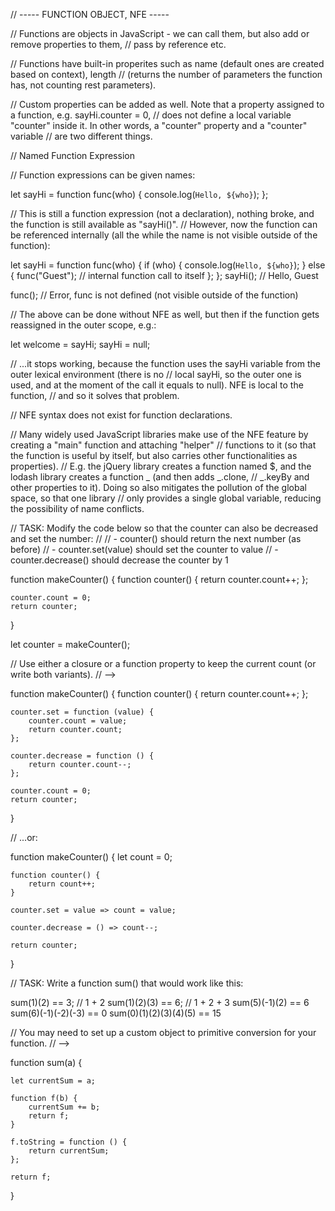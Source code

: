 // ----- FUNCTION OBJECT, NFE -----

// Functions are objects in JavaScript - we can call them, but also add or remove properties to them,
// pass by reference etc.

// Functions have built-in properites such as name (default ones are created based on context), length
// (returns the number of parameters the function has, not counting rest parameters).

// Custom properties can be added as well. Note that a property assigned to a function, e.g. sayHi.counter = 0,
// does not define a local variable "counter" inside it. In other words, a "counter" property and a "counter" variable
// are two different things.

// Named Function Expression

// Function expressions can be given names:

let sayHi = function func(who) {
    console.log(`Hello, ${who}`);
};

// This is still a function expression (not a declaration), nothing broke, and the function is still available as "sayHi()".
// However, now the function can be referenced internally (all the while the name is not visible outside of the function):

let sayHi = function func(who) {
    if (who) {
        console.log(`Hello, ${who}`);
    } else {
        func("Guest");  // internal function call to itself
    };
};
sayHi(); // Hello, Guest

func(); // Error, func is not defined (not visible outside of the function)

// The above can be done without NFE as well, but then if the function gets reassigned in the outer scope, e.g.:

let welcome = sayHi;
sayHi = null;

// ...it stops working, because the function uses the sayHi variable from the outer lexical environment (there is no
// local sayHi, so the outer one is used, and at the moment of the call it equals to null). NFE is local to the function,
// and so it solves that problem.

// NFE syntax does not exist for function declarations.

// Many widely used JavaScript libraries make use of the NFE feature by creating a "main" function and attaching "helper"
// functions to it (so that the function is useful by itself, but also carries other functionalities as properties).
// E.g. the jQuery library creates a function named $, and the lodash library creates a function _ (and then adds _.clone,
// _.keyBy and other properties to it). Doing so also mitigates the pollution of the global space, so that one library
// only provides a single global variable, reducing the possibility of name conflicts.

// TASK: Modify the code below so that the counter can also be decreased and set the number:
//
// - counter() should return the next number (as before)
// - counter.set(value) should set the counter to value
// - counter.decrease() should decrease the counter by 1

function makeCounter() {
    function counter() {
        return counter.count++;
    };

    counter.count = 0;
    return counter;
}

let counter = makeCounter();

// Use either a closure or a function property to keep the current count (or write both variants).
// -->

function makeCounter() {
    function counter() {
        return counter.count++;
    };

    counter.set = function (value) {
        counter.count = value;
        return counter.count;
    };

    counter.decrease = function () {
        return counter.count--;
    };

    counter.count = 0;
    return counter;
}

// ...or:

function makeCounter() {
    let count = 0;

    function counter() {
        return count++;
    }

    counter.set = value => count = value;

    counter.decrease = () => count--;

    return counter;
}

// TASK: Write a function sum() that would work like this:

sum(1)(2) == 3;  // 1 + 2
sum(1)(2)(3) == 6;  // 1 + 2 + 3
sum(5)(-1)(2) == 6
sum(6)(-1)(-2)(-3) == 0
sum(0)(1)(2)(3)(4)(5) == 15

// You may need to set up a custom object to primitive conversion for your function.
// -->

function sum(a) {

    let currentSum = a;

    function f(b) {
        currentSum += b;
        return f;
    }

    f.toString = function () {
        return currentSum;
    };

    return f;
}
